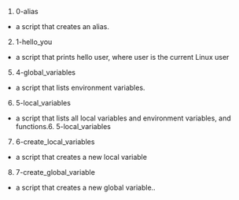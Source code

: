 1. 0-alias
-  a script that creates an alias.

2. 1-hello_you
-  a script that prints hello user, where user is the current Linux user

5. 4-global_variables
-  a script that lists environment variables.

6. 5-local_variables
-  a script that lists all local variables and environment variables, and functions.6. 5-local_variables

7. 6-create_local_variables
- a script that creates a new local variable

8. 7-create_global_variable
- a script that creates a new global variable..
